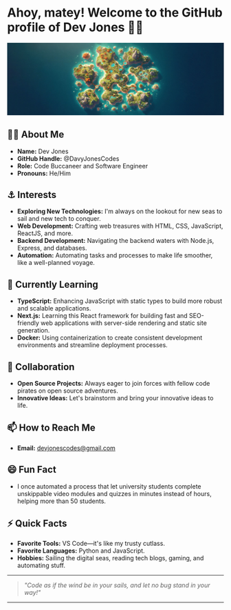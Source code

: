 # Ahoy, matey! Welcome to the GitHub profile of Dev Jones 🏴‍☠️

![Pirate Banner](https://raw.githubusercontent.com/DavyJonesCodes/DavyJonesCodes/b9f49866751c0ce42598d74b4ceecee685750e01/banner.png) <!-- Replace with your own banner image URL -->

## 🏴‍☠️ About Me

- **Name:** Dev Jones
- **GitHub Handle:** @DavyJonesCodes
- **Role:** Code Buccaneer and Software Engineer
- **Pronouns:** He/Him

## ⚓ Interests

- **Exploring New Technologies:** I'm always on the lookout for new seas to sail and new tech to conquer.
- **Web Development:** Crafting web treasures with HTML, CSS, JavaScript, ReactJS, and more.
- **Backend Development:** Navigating the backend waters with Node.js, Express, and databases.
- **Automation:** Automating tasks and processes to make life smoother, like a well-planned voyage.

## 🌱 Currently Learning

- **TypeScript:** Enhancing JavaScript with static types to build more robust and scalable applications.
- **Next.js:** Learning this React framework for building fast and SEO-friendly web applications with server-side rendering and static site generation.
- **Docker:** Using containerization to create consistent development environments and streamline deployment processes.

## 💞️ Collaboration

- **Open Source Projects:** Always eager to join forces with fellow code pirates on open source adventures.
- **Innovative Ideas:** Let's brainstorm and bring your innovative ideas to life.

## 📫 How to Reach Me

- **Email:** devjonescodes@gmail.com

## 😄 Fun Fact

- I once automated a process that let university students complete unskippable video modules and quizzes in minutes instead of hours, helping more than 50 students.

## ⚡ Quick Facts

- **Favorite Tools:** VS Code—it's like my trusty cutlass.
- **Favorite Languages:** Python and JavaScript.
- **Hobbies:** Sailing the digital seas, reading tech blogs, gaming, and automating stuff.

---

> _"Code as if the wind be in your sails, and let no bug stand in your way!"_

---

<!---
DavyJonesCodes/DavyJonesCodes is a ✨ special ✨ repository because its `README.md` (this file) appears on your GitHub profile.
--->
